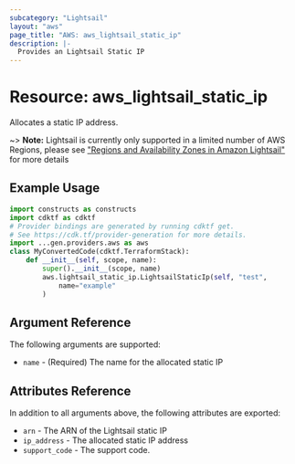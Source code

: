 ```yaml
---
subcategory: "Lightsail"
layout: "aws"
page_title: "AWS: aws_lightsail_static_ip"
description: |-
  Provides an Lightsail Static IP
---
```


# Resource: aws_lightsail_static_ip

Allocates a static IP address.

~> **Note:** Lightsail is currently only supported in a limited number of AWS Regions, please see ["Regions and Availability Zones in Amazon Lightsail"](https://lightsail.aws.amazon.com/ls/docs/overview/article/understanding-regions-and-availability-zones-in-amazon-lightsail) for more details

## Example Usage

```python
import constructs as constructs
import cdktf as cdktf
# Provider bindings are generated by running cdktf get.
# See https://cdk.tf/provider-generation for more details.
import ...gen.providers.aws as aws
class MyConvertedCode(cdktf.TerraformStack):
    def __init__(self, scope, name):
        super().__init__(scope, name)
        aws.lightsail_static_ip.LightsailStaticIp(self, "test",
            name="example"
        )
```

## Argument Reference

The following arguments are supported:

* `name` - (Required) The name for the allocated static IP

## Attributes Reference

In addition to all arguments above, the following attributes are exported:

* `arn` - The ARN of the Lightsail static IP
* `ip_address` - The allocated static IP address
* `support_code` - The support code.

<!-- cache-key: cdktf-0.17.0-pre.15 input-1e6561be6724fb52f624747fb9899a15e4203ce50515a7a8263921f00c30001c -->